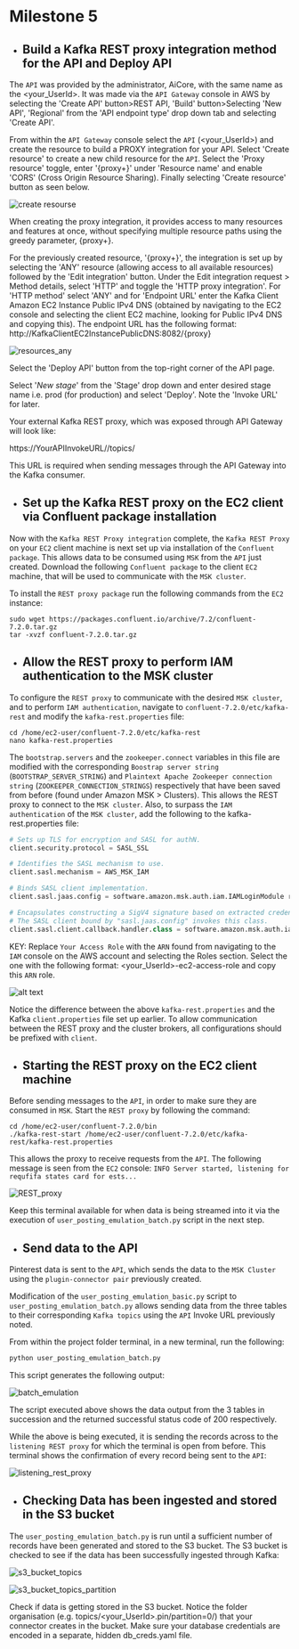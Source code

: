 # Milestone 5

- ## Build a Kafka REST proxy integration method for the API and Deploy API

The `API` was provided by the administrator, AiCore, with the same name as the <your_UserId>. It was made via the `API Gateway` console in AWS by selecting the 'Create API' button>REST API, 'Build' button>Selecting 'New API', 'Regional' from the 'API endpoint type' drop down tab and selecting 'Create API'.

From within the `API Gateway` console select the `API` (<your_UserId>) and create the resource to build a PROXY integration for your API. Select 'Create resource' to create a new child resource for the `API`. Select the 'Proxy resource' toggle, enter '{proxy+}' under 'Resource name' and enable 'CORS' (Cross Origin Resource Sharing). Finally selecting 'Create resource' button as seen below.

![create resourse](../Images/05_create_resource.jpg)

When creating the proxy integration, it provides access to many resources and features at once, without specifying multiple resource paths using the greedy parameter, {proxy+}. 

For the previously created resource, '{proxy+}', the integration is set up by selecting the 'ANY' resource (allowing access to all available resources) followed by the 'Edit integration' button. Under the Edit integration request > Method details, select 'HTTP' and toggle the 'HTTP proxy integration'. For 'HTTP method' select 'ANY' and for 'Endpoint URL' enter the Kafka Client Amazon EC2 Instance Public IPv4 DNS (obtained by navigating to the EC2 console and selecting the client EC2 machine, looking for Public IPv4 DNS and copying this). The endpoint URL has the following format: http://KafkaClientEC2InstancePublicDNS:8082/{proxy}

![resources_any](../Images/06_resources_any.jpg)

Select the 'Deploy API' button from the top-right corner of the API page.

Select '*New stage*' from the 'Stage' drop down and enter desired stage name i.e. prod (for production) and select 'Deploy'. Note the 'Invoke URL' for later.

Your external Kafka REST proxy, which was exposed through API Gateway will look like:

https://YourAPIInvokeURL/<prod>/topics/<AllYourTopics>

This URL is required when sending messages through the API Gateway into the Kafka consumer.

- ## Set up the Kafka REST proxy on the EC2 client via Confluent package installation

Now with the `Kafka REST Proxy integration` complete, the `Kafka REST Proxy` on your `EC2` client machine is next set up via installation of the `Confluent package`. This allows data to be consumed using `MSK` from the `API` just created. Download the following `Confluent package` to the client `EC2` machine, that will be used to communicate with the `MSK cluster`.

To install the `REST proxy package` run the following commands from the `EC2` instance:

```wsl
sudo wget https://packages.confluent.io/archive/7.2/confluent-7.2.0.tar.gz
tar -xvzf confluent-7.2.0.tar.gz 
```
- ## Allow the REST proxy to perform IAM authentication to the MSK cluster 

To configure the `REST proxy` to communicate with the desired `MSK cluster`, and to perform `IAM authentication`, navigate to `confluent-7.2.0/etc/kafka-rest` and modify the `kafka-rest.properties` file:

```wsl
cd /home/ec2-user/confluent-7.2.0/etc/kafka-rest
nano kafka-rest.properties
```

The `bootstrap.servers` and the `zookeeper.connect` variables in this file are modified with the corresponding `Boostrap server string` (`BOOTSTRAP_SERVER_STRING`) and `Plaintext Apache Zookeeper connection string` (`ZOOKEEPER_CONNECTION_STRINGS`) respectively that have been saved from before (found under Amazon MSK > Clusters). This allows the REST proxy to connect to the `MSK cluster`. Also, to surpass the `IAM authentication` of the `MSK cluster`, add the following to the kafka-rest.properties file:

```python
# Sets up TLS for encryption and SASL for authN.
client.security.protocol = SASL_SSL

# Identifies the SASL mechanism to use.
client.sasl.mechanism = AWS_MSK_IAM

# Binds SASL client implementation.
client.sasl.jaas.config = software.amazon.msk.auth.iam.IAMLoginModule required awsRoleArn="Your Access Role";

# Encapsulates constructing a SigV4 signature based on extracted credentials.
# The SASL client bound by "sasl.jaas.config" invokes this class.
client.sasl.client.callback.handler.class = software.amazon.msk.auth.iam.IAMClientCallbackHandler
```

KEY: Replace `Your Access Role` with the `ARN` found from navigating to the `IAM` console on the AWS account and selecting the Roles section. Select the one with the following format: <your_UserId>-ec2-access-role and copy this `ARN` role.

![alt text](../Images/07_kafka-rest_properties.jpg)

Notice the difference between the above `kafka-rest.properties` and the Kafka `client.properties` file set up earlier. To allow communication between the REST proxy and the cluster brokers, all configurations should be prefixed with `client`.

- ## Starting the REST proxy on the EC2 client machine

Before sending messages to the `API`, in order to make sure they are consumed in `MSK`. Start the `REST proxy` by following the command:

```wsl
cd /home/ec2-user/confluent-7.2.0/bin
./kafka-rest-start /home/ec2-user/confluent-7.2.0/etc/kafka-rest/kafka-rest.properties
```

This allows the proxy to receive requests from the `API`. The following message is seen from the `EC2` console: `INFO Server started, listening for requfifa states card for ests...`

![REST_proxy](../Images/08_rest_proxy.jpg)

Keep this terminal available for when data is being streamed into it via the execution of `user_posting_emulation_batch.py` script in the next step.

- ## Send data to the API

Pinterest data is sent to the `API`, which sends the data to the `MSK Cluster` using the `plugin-connector pair` previously created.

Modification of the `user_posting_emulation_basic.py` script to `user_posting_emulation_batch.py` allows sending data from the three tables to their corresponding `Kafka topics` using the `API` Invoke URL previously noted.

From within the project folder terminal, in a new terminal, run the following:

```python
python user_posting_emulation_batch.py
```

This script generates the following output:

![batch_emulation](../Images/09_batch_emulation.jpg)

The script executed above shows the data output from the 3 tables in succession and the returned successful status code of 200 respectively.

While the above is being executed, it is sending the records across to the `listening REST proxy` for which the terminal is open from before. This terminal shows the confirmation of every record being sent to the `API`:

![listening_rest_proxy](../Images/10_listening_rest_proxy.jpg)

- ## Checking Data has been ingested and stored in the S3 bucket

The `user_posting_emulation_batch.py` is run until a sufficient number of records have been generated and stored to the S3 bucket. The S3 bucket is checked to see if the data has been successfully ingested through Kafka:

![s3_bucket_topics](../Images/11_s3_bucket_topics.jpg)

![s3_bucket_topics_partition](../Images/12_s3_bucket_topics_partition.jpg)

Check if data is getting stored in the S3 bucket. Notice the folder organisation (e.g. topics/<your_UserId>.pin/partition=0/) that your connector creates in the bucket. Make sure your database credentials are encoded in a separate, hidden db_creds.yaml file.
